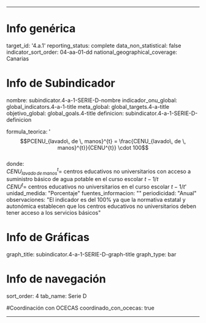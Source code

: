 ---

# Info genérica
target_id: '4.a.1'
reporting_status: complete
data_non_statistical: false
indicator_sort_order: 04-aa-01-dd
national_geographical_coverage: Canarias

# Info de Subindicador
nombre: subindicator.4-a-1-SERIE-D-nombre
indicador_onu_global: global_indicators.4-a-1-title
meta_global: global_targets.4-a-title
objetivo_global: global_goals.4-title
definicion: subindicator.4-a-1-SERIE-D-definicion

formula_teorica: '$$PCENU_{lavado\, de \, manos}^{t} = \frac{CENU_{lavado\, de \, manos}^{t}}{CENU^{t}} \cdot 100$$ <br>
donde: <br>
$CENU_{lavado\, de \, manos}^{t} =$ centros educativos no universitarios con acceso a suministro básico de agua potable en el curso escolar $t-1/t$ <br>
$CENU^{t} =$ centros educativos no universitarios en el curso escolar $t-1/t$'
unidad_medida: "Porcentaje"
fuentes_informacion: ""
periodicidad: "Anual"
observaciones: "El indicador es del 100% ya que la normativa estatal y autonómica establecen que los centros educativos no universitarios deben tener acceso a los servicios básicos"

# Info de Gráficas
graph_title: subindicator.4-a-1-SERIE-D-graph-title
graph_type: bar

# Info de navegación
sort_order: 4
tab_name: Serie D

#Coordinación con OCECAS
coordinado_con_ocecas: true

---